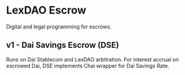 # LexDAO Escrow
Digital and legal programming for escrows.

## v1 - Dai Savings Escrow (DSE)

Runs on Dai Stablecoin and LexDAO arbitration.  For interest accrual on escrowed Dai, DSE implements Chai wrapper for Dai Savings Rate.  
